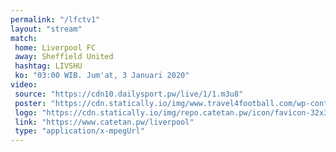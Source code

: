 ```yaml
---
permalink: "/lfctv1"
layout: "stream"
match:
 home: Liverpool FC
 away: Sheffield United
 hashtag: LIVSHU
 ko: "03:00 WIB. Jum'at, 3 Januari 2020"
video:
 source: "https://cdn10.dailysport.pw/live/1/1.m3u8"
 poster: "https://cdn.statically.io/img/www.travel4football.com/wp-content/uploads/sites/2/2019/09/Skjermbilde-2019-09-06-kl.-10.59.08.png?w=720&format=webp"
 logo: "https://cdn.statically.io/img/repo.catetan.pw/icon/favicon-32x32.png"
 link: "https://www.catetan.pw/liverpool"
 type: "application/x-mpegUrl"
---
```

